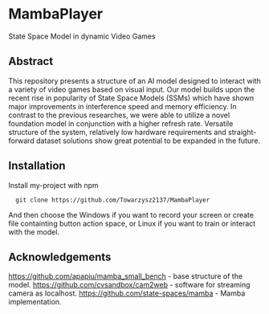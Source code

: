 
# MambaPlayer

State Space Model in dynamic Video Games

## Abstract
This repository presents a structure of an AI model designed to interact with a variety of video games based on visual input. Our model builds upon the recent rise in popularity of State Space Models (SSMs) which have shown major improvements in interference speed and memory efficiency. In contrast to the previous researches, we were able to utilize a novel foundation model in conjunction with a higher refresh rate. Versatile structure of the system, relatively low hardware requirements and straight-forward dataset solutions show great potential to be expanded in the future.

## Installation

Install my-project with npm

```git
  git clone https://github.com/Towarzysz2137/MambaPlayer
```
And then choose the Windows if you want to record your screen or create file containting button action space, or Linux if you want to train or interact with the model.
    
## Acknowledgements

https://github.com/apapiu/mamba_small_bench - base structure of the model.
https://github.com/cvsandbox/cam2web - software for streaming camera as localhost.
https://github.com/state-spaces/mamba - Mamba implementation.
